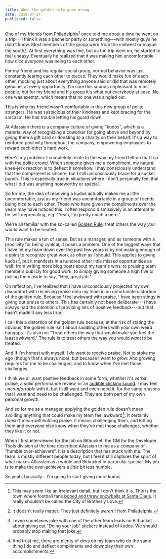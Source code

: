 ```yaml
---
title: When the golden rule goes wrong
date: 2018-07-24
published: false
---
```


One of my friends from Philadelphia[^philadelphia] once told me about a time
he went on a trip---I think it was a bachelor party or something---with
mostly guys he didn't know. Most members of the group were from the midwest or
maybe the south[^maybe-the-south]. At first everything was fine, but as the
trip went on, he started to feel uneasy. Eventually he realized that it was
making him uncomfortable how *nice* everyone was being to each other.

For my friend and his regular social group, normal behavior was just constantly
tearing each other to pieces. They would make fun of each other, mocking just
about everything anyone said or did that was remotely genuine, at every
opportunity. I'm sure this sounds unpleasant to most people, but for my friend
and his group it's what put everybody at ease. No one was exempt, which meant
that no one was singled out.

This is why my friend wasn't comfortable in this new group of polite
strangers. He was suspicious of their kindness and kept bracing for the
sarcasm. He had trouble letting his guard down.

At Atlassian there is a company culture of giving "kudos", which is a material
way of recognizing a coworker for going above and beyond by giving them a gift
card or donating to a charity on their behalf. It's a way to reinforce
positivity throughout the company, empowering employees to reward each other's
hard work.

Here's my problem: I completely relate to the way my friend felt on that trip
with the polite crowd. When someone gives me a compliment, my natural knee-jerk
reaction is to deflect it somehow. I may consciously understand that the
compliment is sincere, but I still unconsciously brace for a sucker punch. This
is especially true in situations where I don't personally feel that what I did
was anything noteworthy or special.

So for *me*, the idea of receiving a kudos actually makes me a little
uncomfortable, just as my friend was uncomfortable in a group of friends being
nice to each other. Those who have given me compliments over the years may
have noticed this. I often respond dismissively in an attempt to be
self-deprecating, e.g. "Yeah, I'm pretty much a hero."

We're all familiar with the so-called [Golden Rule][1]: treat others the way
*you* would want to be treated.

This rule makes a ton of sense. But as a manager, and as someone with a
proclivity for being cynical, it poses a problem. One of the biggest ways that
I have let my team down over the past few years is by not making enough of a
point to recognize great work as often as I should. This applies to giving
kudos[^doing-your-job], but it manifests in a hundred other little missed
opportunities as well: from writing more blog posts about my team's wins, to
praising team members publicly for good work, to simply giving someone a high
five or pulling them aside to say, "Hey, great job."

On reflection, I've realized that I have unconsciously projected my own
discomfort with receiving praise onto my team in an unfortunate distortion of
the golden rule. Because *I* feel awkward with praise, I have been stingy in
giving out praise to others. This has certainly not been deliberate---I have
always had the _intention_ of providing lots of positive feedback---but that
hasn't made it any less true.

I call this a distortion of the golden rule because, at the risk of stating the
obvious, the golden rule isn't about saddling others with your own weird
hangups. It's also not "Treat others the way that would make you feel the least
awkward." The rule is to treat others the way you would *want* to be treated.

And If I'm honest with myself, I _do_ want to receive praise. Not to stoke my
ego (though that's always nice), but because I want to grow. And growing
requires for me to be challenged, and to know when I've met those challenges.

I think we all want positive feedback in some form, whether it's verbal praise,
a solid performance review, or an [audible clicking sound][2]. I may feel
_uncomfortable_ with it, but I still want and even need it, for the same
reasons that I want and need to be challenged. They are both part of my own
personal growth.

And so for me as a manager, applying the golden rule doesn't mean avoiding
anything that could make my team feel awkward[^awkward]. It certainly doesn't
mean withholding praise. It means challenging them, and letting them and
everyone else know when they've met those challenges, whether they like it or
not.

When I first interviewed for the job on Bitbucket, the GM for the Developer
Tools division at the time described Atlassian to me as a company of "humble
over-achievers". It is a description that has stuck with me. The team is mostly
different people today, but I feel it still captures the spirit of what makes
Atlassian as a whole and Bitbucket in particular special. My job is to make the
over-achievers a _little bit_ less humble.

So yeah, basically... I'm going to start giving more kudos.

[^philadelphia]: This may seem like an irrelevant detail, but I don't think it is. This is the town where football fans [booed and threw snowballs at Santa Claus][3]. It really shouldn't be called the City of Brotherly Love.

[^maybe-the-south]: It doesn't really matter. They just definitely *weren't* from Philadelphia.

[^doing-your-job]: I even sometimes joke with one of the other team leads on Bitbucket about giving out "Doing your job" stickers instead of kudos. We should probably stop making that joke.

[^awkward]: And trust me, there are plenty of devs on my team who do the same thing I do and deflect compliments and downplay their own accomplishments.

[1]: https://en.wikipedia.org/wiki/Golden_Rule
[2]: https://www.scientificamerican.com/article/positive-reinforcement-helps-surgeons-learn/
[3]: https://www.snopes.com/fact-check/philadelphia-fans-boo-santa-claus/
